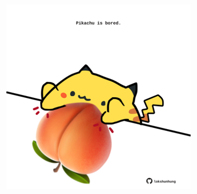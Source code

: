 <!-- built at 31/10/2025, 19:00:35 UTC -->
<p align="center">
  <img width="500" height="500" src="./ReadmeImage.svg">
</p>
